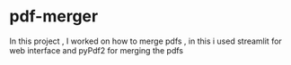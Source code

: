# pdf-merger
In this project , I worked on how to merge pdfs , in this i used streamlit for web interface and pyPdf2 for merging the pdfs
